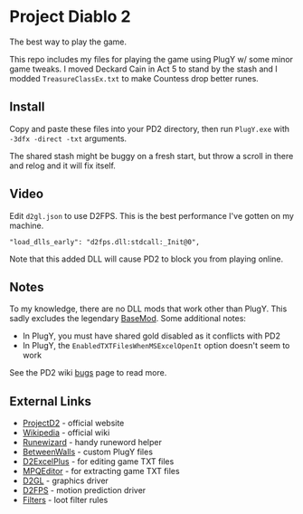 # Project Diablo 2

The best way to play the game.

This repo includes my files for playing the game using PlugY w/ some minor game tweaks.  I moved Deckard Cain in Act 5 to stand by the stash and I modded ``TreasureClassEx.txt`` to make Countess drop better runes.

## Install

Copy and paste these files into your PD2 directory, then run ``PlugY.exe`` with ``-3dfx -direct -txt`` arguments.

The shared stash might be buggy on a fresh start, but throw a scroll in there and relog and it will fix itself.

## Video

Edit ``d2gl.json`` to use D2FPS.  This is the best performance I've gotten on my machine.

```
"load_dlls_early": "d2fps.dll:stdcall:_Init@0",
```

Note that this added DLL will cause PD2 to block you from playing online.

## Notes

To my knowledge, there are no DLL mods that work other than PlugY.  This sadly excludes the legendary [BaseMod](https://d2mods.info/forum/viewtopic.php?t=65492).  Some additional notes:

- In PlugY, you must have shared gold disabled as it conflicts with PD2
- In PlugY, the ``EnabledTXTFilesWhenMSExcelOpenIt`` option doesn't seem to work

See the PD2 wiki [bugs](https://projectdiablo2.miraheze.org/wiki/Bugs) page to read more.

## External Links

- [ProjectD2](https://www.projectdiablo2.com/) - official website
- [Wikipedia](https://projectdiablo2.miraheze.org/wiki) - official wiki
- [Runewizard](https://kvothed2.github.io/pd2-runewizard/) - handy runeword helper
- [BetweenWalls](https://github.com/BetweenWalls/PD2-PlugY) - custom PlugY files
- [D2ExcelPlus](https://github.com/Cjreek/D2ExcelPlus) - for editing game TXT files
- [MPQEditor](http://www.zezula.net/en/mpq/download.html) - for extracting game TXT files
- [D2GL](https://github.com/bayaraa/d2gl/releases/) - graphics driver
- [D2FPS](https://github.com/Jarcho/d2-rs/releases) - motion prediction driver
- [Filters](https://projectdiablo2.miraheze.org/wiki/Item_Filtering) - loot filter rules
